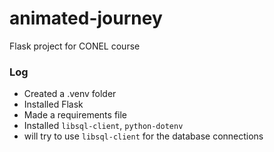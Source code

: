 # animated-journey
Flask project for CONEL course

### Log
- Created a .venv folder
- Installed Flask
- Made a requirements file
- Installed `libsql-client`, `python-dotenv`
- will try to use `libsql-client` for the database connections
